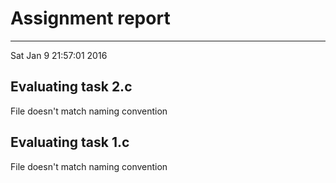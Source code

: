 # Assignment report
---
Sat Jan  9 21:57:01 2016

## Evaluating task 2.c

File doesn't match naming convention

## Evaluating task 1.c

File doesn't match naming convention

